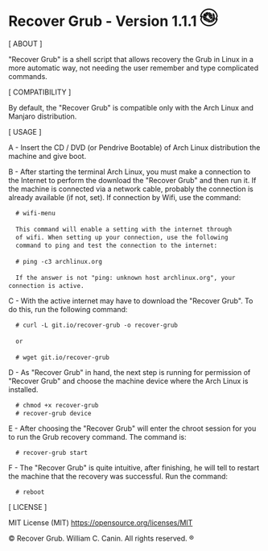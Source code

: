 # Recover Grub - Version 1.1.1 <img src="https://raw.githubusercontent.com/williamcanin/recover-grub/master/logotype/recover-grub-icon.png" alt="Recover Grub Logotype" width="7%" height="7%"/>



[ ABOUT ]

  "Recover Grub" is a shell script that allows recovery the Grub
  in Linux in a more automatic way, not needing the user
  remember and type complicated commands.


[ COMPATIBILITY ]

  By default, the "Recover Grub" is compatible only with the
  Arch Linux and Manjaro distribution.


[ USAGE ]

  A - Insert the CD / DVD (or Pendrive Bootable) of Arch Linux distribution
      the machine and give boot.

  B - After starting the terminal Arch Linux, you must make a connection
      to the Internet to perform the download the "Recover Grub" and
      then run it.
      If the machine is connected via a network cable, probably
      the connection is already available (if not, set).
      If connection by Wifi, use the command:

      # wifi-menu

      This command will enable a setting with the internet through
      of wifi. When setting up your connection, use the following
      command to ping and test the connection to the internet:

      # ping -c3 archlinux.org

      If the answer is not "ping: unknown host archlinux.org", your connection is active.

  C - With the active internet may have to download the
      "Recover Grub". To do this, run the following command:

      # curl -L git.io/recover-grub -o recover-grub

      or

      # wget git.io/recover-grub

  D - As "Recover Grub" in hand, the next step is running for permission of 
     "Recover Grub" and choose the machine device where the Arch Linux is  
      installed. 
        
      # chmod +x recover-grub
      # recover-grub device

  E - After choosing the "Recover Grub" will enter the chroot session for you 
      to run the Grub recovery command. The command is:

      # recover-grub start

  F - The "Recover Grub" is quite intuitive, after finishing, he will tell to
      restart the machine that the recovery was successful.
      Run the command:

      # reboot

[ LICENSE ]

  MIT License (MIT)
  https://opensource.org/licenses/MIT


 © Recover Grub. William C. Canin. All rights reserved. ®
